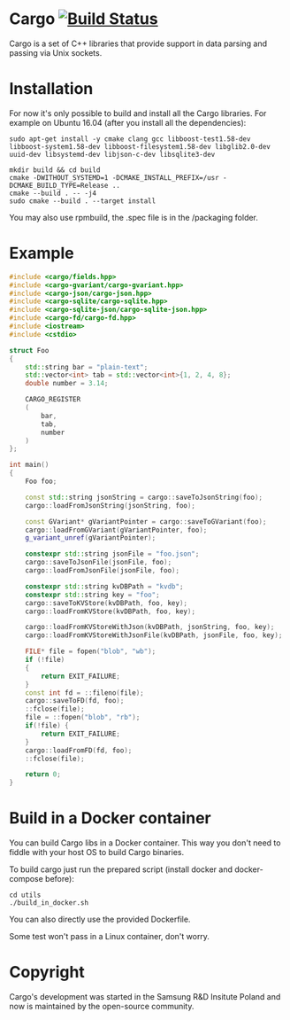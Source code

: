 # Cargo [![Build Status](https://travis-ci.org/janekolszak/cargo.svg?branch=master)](https://travis-ci.org/janekolszak/cargo)
Cargo is a set of C++ libraries that provide support in data parsing and passing via Unix sockets.

# Installation
For now it's only possible to build and install all the Cargo libraries. For example on Ubuntu 16.04 (after you install all the dependencies):

```
sudo apt-get install -y cmake clang gcc libboost-test1.58-dev libboost-system1.58-dev libboost-filesystem1.58-dev libglib2.0-dev uuid-dev libsystemd-dev libjson-c-dev libsqlite3-dev

mkdir build && cd build
cmake -DWITHOUT_SYSTEMD=1 -DCMAKE_INSTALL_PREFIX=/usr -DCMAKE_BUILD_TYPE=Release ..
cmake --build . -- -j4
sudo cmake --build . --target install
```

You may also use rpmbuild, the .spec file is in the /packaging folder.

# Example

```cpp
#include <cargo/fields.hpp>
#include <cargo-gvariant/cargo-gvariant.hpp>
#include <cargo-json/cargo-json.hpp>
#include <cargo-sqlite/cargo-sqlite.hpp>
#include <cargo-sqlite-json/cargo-sqlite-json.hpp>
#include <cargo-fd/cargo-fd.hpp>
#include <iostream>
#include <cstdio>

struct Foo
{
    std::string bar = "plain-text";
    std::vector<int> tab = std::vector<int>{1, 2, 4, 8};
    double number = 3.14;

    CARGO_REGISTER
    (
        bar,
        tab,
        number
    )
};

int main()
{
    Foo foo;

    const std::string jsonString = cargo::saveToJsonString(foo);
    cargo::loadFromJsonString(jsonString, foo);

    const GVariant* gVariantPointer = cargo::saveToGVariant(foo);
    cargo::loadFromGVariant(gVariantPointer, foo);
    g_variant_unref(gVariantPointer);

    constexpr std::string jsonFile = "foo.json";
    cargo::saveToJsonFile(jsonFile, foo);
    cargo::loadFromJsonFile(jsonFile, foo);

    constexpr std::string kvDBPath = "kvdb";
    constexpr std::string key = "foo";
    cargo::saveToKVStore(kvDBPath, foo, key);
    cargo::loadFromKVStore(kvDBPath, foo, key);

    cargo::loadFromKVStoreWithJson(kvDBPath, jsonString, foo, key);
    cargo::loadFromKVStoreWithJsonFile(kvDBPath, jsonFile, foo, key);

    FILE* file = fopen("blob", "wb");
    if (!file)
    {
        return EXIT_FAILURE;
    }
    const int fd = ::fileno(file);
    cargo::saveToFD(fd, foo);
    ::fclose(file);
    file = ::fopen("blob", "rb");
    if(!file) {
        return EXIT_FAILURE;
    }
    cargo::loadFromFD(fd, foo);
    ::fclose(file);

    return 0;
}
```

# Build in a Docker container
You can build Cargo libs in a Docker container.
This way you don't need to fiddle with your host OS to build Cargo binaries.

To build cargo just run the prepared script (install docker and docker-compose before):
```
cd utils
./build_in_docker.sh
```
You can also directly use the provided Dockerfile.

Some test won't pass in a Linux container, don't worry.

# Copyright
Cargo's development was started in the Samsung R&D Insitute Poland and now is maintained by the open-source community.
